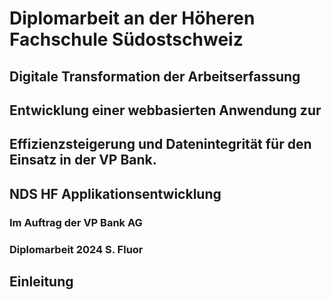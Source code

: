 # Diplomarbeit an der Höheren Fachschule Südostschweiz

## Digitale Transformation der Arbeitserfassung

## Entwicklung einer webbasierten Anwendung zur

## Effizienzsteigerung und Datenintegrität für den Einsatz in der VP Bank.

## NDS HF Applikationsentwicklung

### Im Auftrag der VP Bank AG

### Diplomarbeit 2024 S. Fluor

## Einleitung
